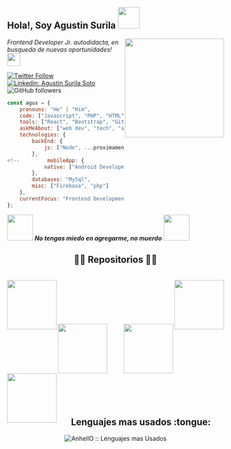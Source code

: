 
<h2>Hola!, Soy Agustin Surila <img src="https://media.giphy.com/media/12oufCB0MyZ1Go/giphy.gif" width="50"></h2>
<img align='right' src="https://github.com/abhisheknaiidu/abhisheknaiidu/raw/master/code.gif?raw=true" width="230">
<p><em>Frontend Developer Jr. autodidacta, en busqueda de nuevas oportunidades! <img src="https://media.giphy.com/media/WUlplcMpOCEmTGBtBW/giphy.gif" width="30"> 
</em></p>

[![Twitter Follow](https://img.shields.io/twitter/follow/SurilaAgus?label=Follow)](https://twitter.com/intent/follow?screen_name=SurilaAgus)
[![Linkedin: Agustin Surila Soto](https://img.shields.io/badge/-anmol-blue?style=flat-square&logo=Linkedin&logoColor=white&link=https://www.linkedin.com/in/agustín-surila-soto-80b29b1b5//)](https://www.linkedin.com/in/agustín-surila-soto-80b29b1b5//)
![GitHub followers](https://img.shields.io/github/followers/Auchan22?label=Follow&style=social)
<!-- [![website](https://img.shields.io/badge/Website-46a2f1.svg?&style=flat-square&logo=Google-Chrome&logoColor=white&link=https://anmolsingh.me/)](https://anmolsingh.me/)
![](https://visitor-badge.glitch.me/badge?page_id=anmol098.anmol098) -->


```javascript
const agus = {
    pronouns: "He" | "Him",
    code: ["Javascript", "PHP", "HTML", "CSS"],
    tools: ["React", "Bootstrap", "Git"],
    askMeAbout: ["web dev", "tech", "app dev", "basketball"],
    technologies: {
        backEnd: {
            js: ["Node", ...proximamente]
        },
<!--         mobileApp: {
            native: ["Android Development", "IOS Development"] -->
        },
        databases: "MySql",
        misc: ["Firebase", "php"]
    },
    currentFocus: "Frontend Development",
};
```

<img src="https://media.giphy.com/media/LnQjpWaON8nhr21vNW/giphy.gif" width="60"> <em><b>No tengas miedo en agregarme, no muerdo</b> <img src="https://media.giphy.com/media/UTw9wnoyP8Pcs/giphy.gif?cid=ecf05e475s18lkiw0x9rosdpaqv42qwlob2xtzr6r8p75o44&rid=giphy.gif&ct=g" width="60"></em>

<h2 align="center">👨‍💻 Repositorios 👨‍💻</h2>
<br>
<div width="100%" align="center">
  <a align="left" href="https://github.com/Auchan22/Desafio-SoyDevrock-9-11-20" title="Desafio SummerHack"><img align="left" height="115" src="https://github-readme-stats.vercel.app/api/pin/?username=Auchan22&repo=Desafio-SoyDevrock-9-11-20&theme=react&border_color=61dafb&border_radius=10"></a><a align="right" href="https://github.com/Auchan22/Dolarsucho" title="Dolarsucho"><img align="right" height="115" src="https://github-readme-stats.vercel.app/api/pin/?username=Auchan22&repo=Dolarsucho&theme=react&border_color=61dafb&border_radius=10"></a>
</div>
<br/><br/><br/><br/><br/><br/>
<div width="100%" align="center">
  <a align="left" href="https://github.com/Auchan22/Testimonials-Grid-Section" title="Testimoniasls-Grid-Section"><img align="left" height="115" src="https://github-readme-stats.vercel.app/api/pin/?username=Auchan22&repo=Testimonials-Grid-Section&theme=react&border_color=61dafb&border_radius=10"></a>
  <a align="right" href="https://github.com/Auchan22/Astrology-App" title="Astrology-APP"><img align="right" height="115" src="https://github-readme-stats.vercel.app/api/pin/?username=Auchan22&repo=Astrology-App&theme=react&border_color=61dafb&border_radius=10"></a>
</div>
<br/><br/><br/><br/><br/><br/>
<div width="100%" align="center">
  <a align="left" href="https://github.com/Auchan22/Piedra-Papel-o-Tijera" title="Piedra, Papel o Tijera"><img align="left" height="115" src="https://github-readme-stats.vercel.app/api/pin/?username=Auchan22&repo=Piedra-Papel-o-Tijera&theme=react&border_color=61dafb&border_radius=10"></a>
  
<!-- <h4 align="center">
  <a href="https://github.com/Auchan22?tab=repositories" title="Mostrar Repositorios">🔎 Show More 🔍</a>
</h4> -->
<br>
<br>
<br>
<br>
<br>
<h2 align="center">Lenguajes mas usados :tongue:</h2>

<p align="center"><img src="https://github-readme-stats.vercel.app/api/top-langs/?username=Auchan22&langs_count=10&theme=tokyonight&layout=compact" alt="AnhellO :: Lenguajes mas Usados" /></p>

<!--
**Auchan22/Auchan22** is a ✨ _special_ ✨ repository because its `README.md` (this file) appears on your GitHub profile.

Here are some ideas to get you started:

- 🔭 I’m currently working on ...
- 🌱 I’m currently learning ...
- 👯 I’m looking to collaborate on ...
- 🤔 I’m looking for help with ...
- 💬 Ask me about ...
- 📫 How to reach me: ...
- 😄 Pronouns: ...
- ⚡ Fun fact: ...
-->

